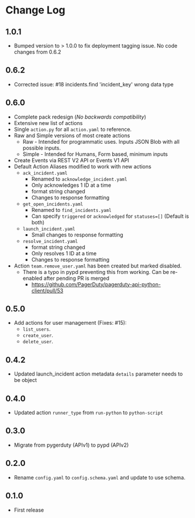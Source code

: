 # Change Log

## 1.0.1

- Bumped version to > 1.0.0 to fix deployment tagging issue. No code changes from 0.6.2

## 0.6.2

- Corrected issue: #18 incidents.find 'incident_key' wrong data type

## 0.6.0

- Complete pack redesign (*No backwards compatibility*)
- Extensive new list of actions
- Single `action.py` for all `action.yaml` to reference.
- Raw and Simple versions of most create actions
  - Raw - Intended for programmatic uses. Inputs JSON Blob with all possible inputs.
  - Simple - Intended for Humans, Form based, minimum inputs
- Create Events via REST V2 API or Events V1 API
- Default Action Aliases modified to work with new actions
  - `ack_incident.yaml`
    - Renamed to `acknowledge_incident.yaml`
    - Only acknowledges 1 ID at a time
    - format string changed
    - Changes to response formatting
  - `get_open_incidents.yaml`
    - Renamed to `find_incidents.yaml`
    - Can specify `triggered` or `acknowledged` for `statuses=[]` (Default is both)
  - `launch_incident.yaml`
    - Small changes to response formatting
  - `resolve_incident.yaml`
    - format string changed
    - Only resolves 1 ID at a time
    - Changes to response formatting
- Action `team.remove_user.yaml` has been created but marked disabled.
  - There is a typo in pypd preventing this from working. Can be re-enabled after pending PR is merged
    -  https://github.com/PagerDuty/pagerduty-api-python-client/pull/53

## 0.5.0

- Add actions for user management (Fixes: #15):
  - `list_users`.
  - `create_user`.
  - `delete_user`.

## 0.4.2

- Updated launch_incident action metadata `details` parameter needs to be object

## 0.4.0

- Updated action `runner_type` from `run-python` to `python-script`

## 0.3.0

- Migrate from pygerduty (APIv1) to pypd (APIv2)

## 0.2.0

- Rename `config.yaml` to `config.schema.yaml` and update to use schema.

## 0.1.0

- First release 
